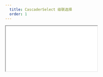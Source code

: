 ```yaml
---
  title: CascaderSelect 级联选择
  order: 1
---
```

    
<Iframe src="//mc.fusion.design/demos/comp_groups/@alifd/next/cascaderselect?theme=@alifd/theme-2" />

